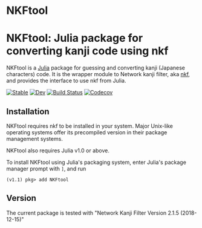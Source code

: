 # NKFtool

NKFtool: Julia package for converting kanji code using nkf
====================================

NKFtool is a [Julia](https://julialang.org) package for guessing and converting
kanji (Japanese characters) code. It is the wrapper module
to Network kanji filter, aka [nkf](https://osdn.net/projects/nkf/),
and provides the interface to use nkf from Julia.

[![Stable](https://img.shields.io/badge/docs-stable-blue.svg)](https://hsugawa8651.github.io/NKFtool.jl/stable)
[![Dev](https://img.shields.io/badge/docs-dev-blue.svg)](https://hsugawa8651.github.io/NKFtool.jl/dev)
[![Build Status](https://travis-ci.com/hsugawa8651/NKFtool.jl.svg?branch=master)](https://travis-ci.com/hsugawa8651/NKFtool.jl)
[![Codecov](https://codecov.io/gh/hsugawa8651/NKFtool.jl/branch/master/graph/badge.svg)](https://codecov.io/gh/hsugawa8651/NKFtool.jl)

Installation
------------

NKFtool requires nkf to be installed in your system. Major Unix-like operating systems offer its precompiled version in their package management systems.

NKFtool also requires Julia v1.0 or above.

To install NKFtool using Julia's packaging system, enter Julia's package manager prompt with `]`, and run

    (v1.1) pkg> add NKFtool


Version
------------
The current package is tested with "Network Kanji Filter Version 2.1.5 (2018-12-15)"
